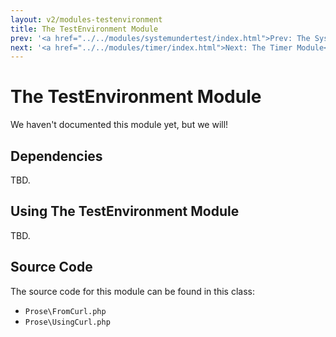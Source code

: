 ```yaml
---
layout: v2/modules-testenvironment
title: The TestEnvironment Module
prev: '<a href="../../modules/systemundertest/index.html">Prev: The SystemUnderTest Module</a>'
next: '<a href="../../modules/timer/index.html">Next: The Timer Module</a>'
---
```


# The TestEnvironment Module

We haven't documented this module yet, but we will!

## Dependencies

TBD.

## Using The TestEnvironment Module

TBD.

## Source Code

The source code for this module can be found in this class:

* `Prose\FromCurl.php`
* `Prose\UsingCurl.php`